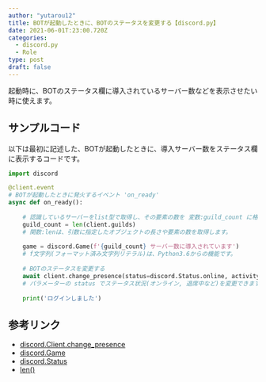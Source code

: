 ```yaml
---
author: "yutarou12"
title: BOTが起動したときに、BOTのステータスを変更する【discord.py】
date: 2021-06-01T:23:00.720Z
categories:
  - discord.py
  - Role
type: post
draft: false
---
```


起動時に、BOTのステータス欄に導入されているサーバー数などを表示させたい時に使えます。

## サンプルコード

以下は最初に記述した、BOTが起動したときに、導入サーバー数をステータス欄に表示するコードです。

```python
import discord

@client.event
# BOTが起動したときに発火するイベント 'on_ready'
async def on_ready():
    
    # 認識しているサーバーをlist型で取得し、その要素の数を 変数:guild_count に格納しています。
    guild_count = len(client.guilds)
    # 関数:lenは、引数に指定したオブジェクトの長さや要素の数を取得します。
    
    game = discord.Game(f'{guild_count} サーバー数に導入されています')
    # f文字列(フォーマット済み文字列リテラル)は、Python3.6からの機能です。
    
    # BOTのステータスを変更する
    await client.change_presence(status=discord.Status.online, activity=game)
    # パラメーターの status でステータス状況(オンライン, 退席中など)を変更できます。
    
    print('ログインしました')

```

## 参考リンク

- [discord.Client.change_presence](https://discordpy.readthedocs.io/en/stable/api.html#discord.Client.change_presence)
- [discord.Game](https://discordpy.readthedocs.io/en/stable/api.html#discord.Game)
- [discord.Status](https://discordpy.readthedocs.io/en/stable/api.html#discord.Status)
- [len()](https://docs.python.org/ja/3/library/functions.html#len)
